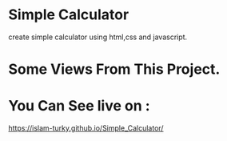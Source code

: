 # Simple Calculator
create simple calculator using html,css and javascript.
# Some Views From This Project.

# You Can See live on : 
https://islam-turky.github.io/Simple_Calculator/
